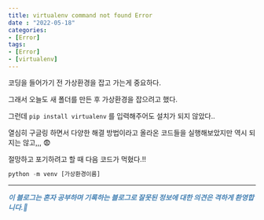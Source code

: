 ```yaml
---
title: virtualenv command not found Error
date : "2022-05-18"
categories:
- [Error]
tags:
- [Error]
- [virtualenv]
---
```


코딩을 들어가기 전 가상환경을 잡고 가는게 중요하다.  

그래서 오늘도 새 폴더를 만든 후 가상환경을 잡으려고 했다.  

그런데 `pip install virtualenv` 를 입력해주어도 설치가 되지 않았다..  

  

열심히 구글링 하면서 다양한 해결 방법이라고 올라온 코드들을 실행해보았지만 역시 되지는 않고,,, 😨  

절망하고 포기하려고 할 때 다음 코드가 먹혔다.!!

```python
python -m venv [가상환경이름]
```

---
**_<span style="color:#4682B4;"> 이 블로그는 혼자 공부하며 기록하는 블로그로 잘못된 정보에 대한 의견은 격하게 환영합니다.🤩 </span>_**